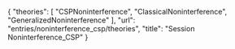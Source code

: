 {
    "theories": [
        "CSPNoninterference",
        "ClassicalNoninterference",
        "GeneralizedNoninterference"
    ],
    "url": "entries/noninterference_csp/theories",
    "title": "Session Noninterference_CSP"
}